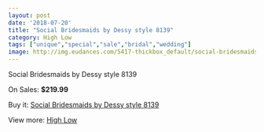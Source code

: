 ```yaml
---
layout: post
date: '2018-07-20'
title: "Social Bridesmaids by Dessy style 8139"
category: High Low
tags: ["unique","special","sale","bridal","wedding"]
image: http://img.eudances.com/5417-thickbox_default/social-bridesmaids-by-dessy-style-8139.jpg
---
```

Social Bridesmaids by Dessy style 8139

On Sales: **$219.99**
<a href="https://www.eudances.com/en/high-low/1848-social-bridesmaids-by-dessy-style-8139.html"><amp-img layout="responsive" width="600" height="600" src="//img.eudances.com/5417-thickbox_default/social-bridesmaids-by-dessy-style-8139.jpg" alt="Social Bridesmaids by Dessy style 8139 0" /></a>
<a href="https://www.eudances.com/en/high-low/1848-social-bridesmaids-by-dessy-style-8139.html"><amp-img layout="responsive" width="600" height="600" src="//img.eudances.com/5418-thickbox_default/social-bridesmaids-by-dessy-style-8139.jpg" alt="Social Bridesmaids by Dessy style 8139 1" /></a>

Buy it: [Social Bridesmaids by Dessy style 8139](https://www.eudances.com/en/high-low/1848-social-bridesmaids-by-dessy-style-8139.html "Social Bridesmaids by Dessy style 8139")

View more: [High Low](https://www.eudances.com/en/20-high-low "High Low")